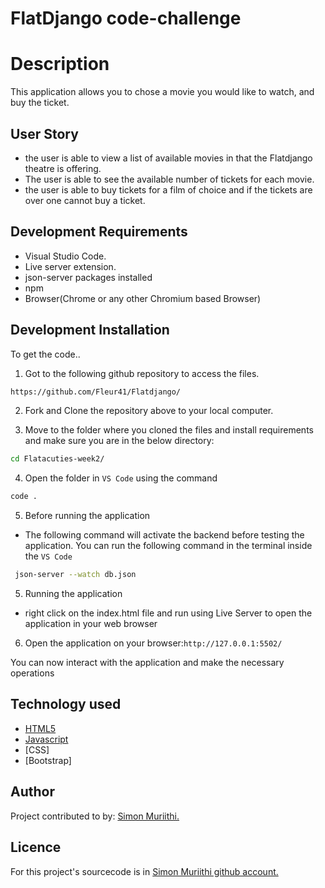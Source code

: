 # FlatDjango code-challenge

# Description
This application allows you to chose a movie you would like to watch, and buy the ticket.


## User Story
- the user is able to view a list of available movies in that the Flatdjango theatre is offering. 
- The user is able to see the available number of tickets for each movie.
- the user is able to buy tickets for a film of choice and if the tickets are over one cannot buy a ticket. 
## Development Requirements

- Visual Studio Code.
- Live server extension.
- json-server packages installed 
- npm 
- Browser(Chrome or any other Chromium based Browser)

## Development Installation

To get the code..

1. Got to the following github repository to access the files.
```bash
https://github.com/Fleur41/Flatdjango/
```

2. Fork and Clone the repository above to your local computer.


3. Move to the folder where you cloned the files and install requirements and make sure you are in the below directory:

```bash
cd Flatacuties-week2/
```
4. Open the folder in `VS Code` using the command 
```bash
code .
```
5. Before running the application

- The following command will activate the backend before testing the application. You can run the following command in the terminal inside the `VS Code`

```bash
 json-server --watch db.json 
```

5. Running the application

- right click on the index.html file and run using Live Server to open the application in your web browser



6. Open the application on your browser:`http://127.0.0.1:5502/`

You can now interact with the application and make the necessary operations



## Technology used

- [HTML5](https://www.python.org/)
- [Javascript](https://heroku.com)
- [CSS]
- [Bootstrap]

## Author
Project contributed to by:
 [Simon Muriithi.](https://github.com/Fleur41/)

## Licence
For this project's sourcecode is in [Simon Muriithi github  account.](https://github.com/Fleur41/)
